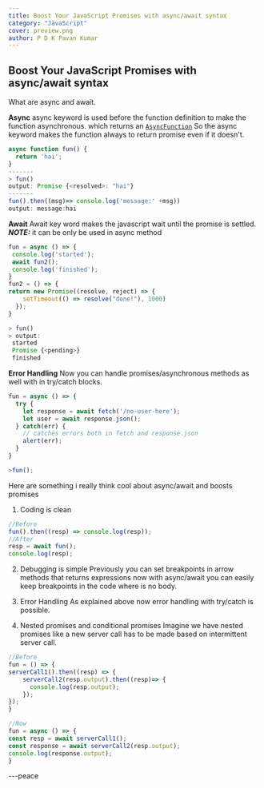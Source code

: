 ```yaml
---
title: Boost Your JavaScript Promises with async/await syntax
category: "JavaScript"
cover: preview.png
author: P D K Pavan Kumar
---
```


## Boost Your JavaScript Promises with async/await syntax

What are async and await.

**Async**
async keyword is used  before the function definition to make the function asynchronous. which returns an [
`AsyncFunction`](https://developer.mozilla.org/en-US/docs/Web/JavaScript/Reference/Global_Objects/AsyncFunction) 
So the async keyword makes the function always to return promise even if it doesn't.

```javascript
async function fun() {
  return 'hai';
}
-------
> fun()
output: Promise {<resolved>: "hai"}
-------
fun().then((msg)=> console.log('message:' +msg))
output: message:hai
```
**Await**
Await key word makes the javascript wait until the promise is settled.
***NOTE:*** it can be only be used in async method
```javascript
fun = async () => {
 console.log('started');
 await fun2();
 console.log('finished');
}
fun2 = () => {
return new Promise((resolve, reject) => {
    setTimeout(() => resolve("done!"), 1000)
  });
}

> fun()
> output:
 started
 Promise {<pending>}
 finished
```
**Error Handling**
Now you can handle promises/asynchronous methods as well with in try/catch blocks.
```javascript
fun = async () => {
  try {
    let response = await fetch('/no-user-here');
    let user = await response.json();
  } catch(err) {
    // catches errors both in fetch and response.json
    alert(err);
  }
}

>fun();
```
Here are something i really think cool about async/await and boosts promises
1. Coding is clean
```javascript
//Before
fun().then((resp) => console.log(resp));
//After 
resp = await fun();
console.log(resp);
```
2. Debugging is simple
Previously  you can set breakpoints in arrow methods that returns expressions now with async/await you can easily keep breakpoints in the code where is no body.

3. Error Handling
As explained above now error handling with try/catch is possible.
4. Nested promises and conditional promises
Imagine we have nested promises like a new server call has to be made based on intermittent server call. 
```javascript
//Before
fun = () => {
serverCall1().then((resp) => {
    serverCall2(resp.output).then((resp)=> {
      console.log(resp.output);
    });
});
}

//Now 
fun = async () => {
const resp = await serverCall1();
const response = await serverCall2(resp.output);
console.log(response.output);
}
```

---peace